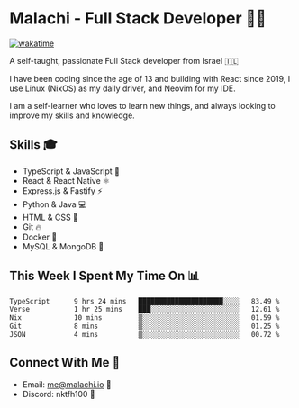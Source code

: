 # Malachi - Full Stack Developer 🚀🔥
[![wakatime](https://wakatime.com/badge/user/112ec769-e669-4b78-a46f-cf4343930741.svg)](https://wakatime.com/@112ec769-e669-4b78-a46f-cf4343930741)

A self-taught, passionate Full Stack developer from Israel 🇮🇱

I have been coding since the age of 13 and building with React since 2019, I use Linux (NixOS) as my daily driver, and Neovim for my IDE.

I am a self-learner who loves to learn new things, and always looking to improve my skills and knowledge.

## Skills 🎓
- TypeScript & JavaScript 💎
- React & React Native ⚛️
- Express.js & Fastify ⚡️
- Python & Java 💻
- HTML & CSS 🎨
- Git 🔥
- Docker 🐳
- MySQL & MongoDB 💾

## This Week I Spent My Time On 📊
<!--START_SECTION:waka-->

```txt
TypeScript      9 hrs 24 mins   █████████████████████░░░░   83.49 %
Verse           1 hr 25 mins    ███░░░░░░░░░░░░░░░░░░░░░░   12.61 %
Nix             10 mins         ▒░░░░░░░░░░░░░░░░░░░░░░░░   01.59 %
Git             8 mins          ▒░░░░░░░░░░░░░░░░░░░░░░░░   01.25 %
JSON            4 mins          ▒░░░░░░░░░░░░░░░░░░░░░░░░   00.72 %
```

<!--END_SECTION:waka-->


## Connect With Me 📱
- Email: me@malachi.io 📧
- Discord: nktfh100 👾

